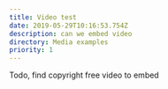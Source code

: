 ```yaml
---
title: Video test
date: 2019-05-29T10:16:53.754Z
description: can we embed video
directory: Media examples
priority: 1
---
```

Todo, find copyright free video to embed
